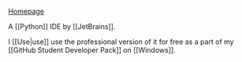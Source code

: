 [Homepage](https://jetbrains.com/pycharm)

A [[Python]] IDE by [[JetBrains]].

I [[Use|use]] use the professional version of it for free as a part of my [[GitHub Student Developer Pack]] on [[Windows]].
